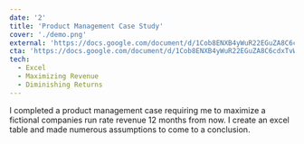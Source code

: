 ```yaml
---
date: '2'
title: 'Product Management Case Study'
cover: './demo.png'
external: 'https://docs.google.com/document/d/1Cob8ENXB4yWuR22EGuZA8C6cdxTvWvu0/edit?usp=sharing&ouid=102747627900638218554&rtpof=true&sd=true'
cta: 'https://docs.google.com/document/d/1Cob8ENXB4yWuR22EGuZA8C6cdxTvWvu0/edit?usp=sharing&ouid=102747627900638218554&rtpof=true&sd=true'
tech:
  - Excel
  - Maximizing Revenue
  - Diminishing Returns
---
```


I completed a product management case requiring me to maximize a fictional companies run rate revenue 12 months from now. I create an excel table and made numerous assumptions to come to a conclusion.
